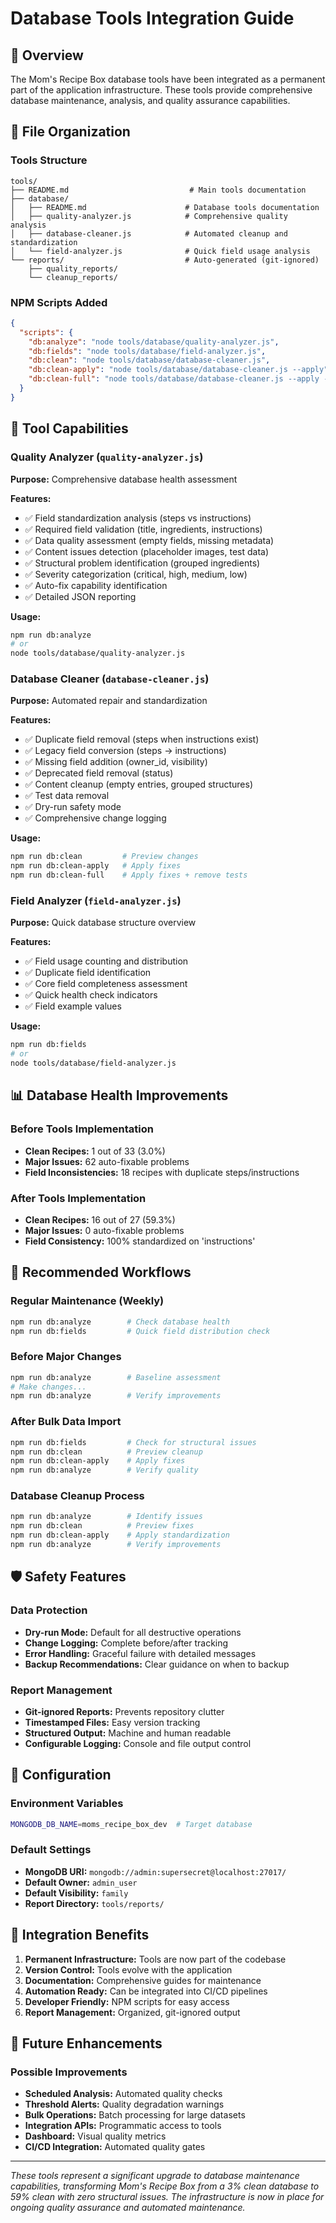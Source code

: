 # Database Tools Integration Guide

## 🎯 Overview

The Mom's Recipe Box database tools have been integrated as a permanent part of the application infrastructure. These tools provide comprehensive database maintenance, analysis, and quality assurance capabilities.

## 📁 File Organization

### Tools Structure
```
tools/
├── README.md                           # Main tools documentation
├── database/
│   ├── README.md                      # Database tools documentation  
│   ├── quality-analyzer.js            # Comprehensive quality analysis
│   ├── database-cleaner.js            # Automated cleanup and standardization
│   └── field-analyzer.js              # Quick field usage analysis
└── reports/                           # Auto-generated (git-ignored)
    ├── quality_reports/
    └── cleanup_reports/
```

### NPM Scripts Added
```json
{
  "scripts": {
    "db:analyze": "node tools/database/quality-analyzer.js",
    "db:fields": "node tools/database/field-analyzer.js", 
    "db:clean": "node tools/database/database-cleaner.js",
    "db:clean-apply": "node tools/database/database-cleaner.js --apply",
    "db:clean-full": "node tools/database/database-cleaner.js --apply --remove-tests"
  }
}
```

## 🔧 Tool Capabilities

### Quality Analyzer (`quality-analyzer.js`)
**Purpose:** Comprehensive database health assessment

**Features:**
- ✅ Field standardization analysis (steps vs instructions)
- ✅ Required field validation (title, ingredients, instructions)
- ✅ Data quality assessment (empty fields, missing metadata)
- ✅ Content issues detection (placeholder images, test data)
- ✅ Structural problem identification (grouped ingredients)
- ✅ Severity categorization (critical, high, medium, low)
- ✅ Auto-fix capability identification
- ✅ Detailed JSON reporting

**Usage:**
```bash
npm run db:analyze
# or
node tools/database/quality-analyzer.js
```

### Database Cleaner (`database-cleaner.js`)
**Purpose:** Automated repair and standardization

**Features:**
- ✅ Duplicate field removal (steps when instructions exist)
- ✅ Legacy field conversion (steps → instructions)
- ✅ Missing field addition (owner_id, visibility)
- ✅ Deprecated field removal (status)
- ✅ Content cleanup (empty entries, grouped structures)
- ✅ Test data removal
- ✅ Dry-run safety mode
- ✅ Comprehensive change logging

**Usage:**
```bash
npm run db:clean         # Preview changes
npm run db:clean-apply   # Apply fixes
npm run db:clean-full    # Apply fixes + remove tests
```

### Field Analyzer (`field-analyzer.js`)
**Purpose:** Quick database structure overview

**Features:**
- ✅ Field usage counting and distribution
- ✅ Duplicate field identification
- ✅ Core field completeness assessment
- ✅ Quick health check indicators
- ✅ Field example values

**Usage:**
```bash
npm run db:fields
# or
node tools/database/field-analyzer.js
```

## 📊 Database Health Improvements

### Before Tools Implementation
- **Clean Recipes:** 1 out of 33 (3.0%)
- **Major Issues:** 62 auto-fixable problems
- **Field Inconsistencies:** 18 recipes with duplicate steps/instructions

### After Tools Implementation  
- **Clean Recipes:** 16 out of 27 (59.3%)
- **Major Issues:** 0 auto-fixable problems
- **Field Consistency:** 100% standardized on 'instructions'

## 🔄 Recommended Workflows

### Regular Maintenance (Weekly)
```bash
npm run db:analyze        # Check database health
npm run db:fields         # Quick field distribution check
```

### Before Major Changes
```bash
npm run db:analyze        # Baseline assessment
# Make changes...
npm run db:analyze        # Verify improvements
```

### After Bulk Data Import
```bash
npm run db:fields         # Check for structural issues
npm run db:clean          # Preview cleanup
npm run db:clean-apply    # Apply fixes
npm run db:analyze        # Verify quality
```

### Database Cleanup Process
```bash
npm run db:analyze        # Identify issues
npm run db:clean          # Preview fixes
npm run db:clean-apply    # Apply standardization
npm run db:analyze        # Verify improvements
```

## 🛡️ Safety Features

### Data Protection
- **Dry-run Mode:** Default for all destructive operations
- **Change Logging:** Complete before/after tracking
- **Error Handling:** Graceful failure with detailed messages
- **Backup Recommendations:** Clear guidance on when to backup

### Report Management
- **Git-ignored Reports:** Prevents repository clutter
- **Timestamped Files:** Easy version tracking
- **Structured Output:** Machine and human readable
- **Configurable Logging:** Console and file output control

## 🔧 Configuration

### Environment Variables
```bash
MONGODB_DB_NAME=moms_recipe_box_dev  # Target database
```

### Default Settings
- **MongoDB URI:** `mongodb://admin:supersecret@localhost:27017/`
- **Default Owner:** `admin_user`
- **Default Visibility:** `family`
- **Report Directory:** `tools/reports/`

## 📝 Integration Benefits

1. **Permanent Infrastructure:** Tools are now part of the codebase
2. **Version Control:** Tools evolve with the application
3. **Documentation:** Comprehensive guides for maintenance
4. **Automation Ready:** Can be integrated into CI/CD pipelines
5. **Developer Friendly:** NPM scripts for easy access
6. **Report Management:** Organized, git-ignored output

## 🚀 Future Enhancements

### Possible Improvements
- **Scheduled Analysis:** Automated quality checks
- **Threshold Alerts:** Quality degradation warnings
- **Bulk Operations:** Batch processing for large datasets
- **Integration APIs:** Programmatic access to tools
- **Dashboard:** Visual quality metrics
- **CI/CD Integration:** Automated quality gates

---

*These tools represent a significant upgrade to database maintenance capabilities, transforming Mom's Recipe Box from a 3% clean database to 59% clean with zero structural issues. The infrastructure is now in place for ongoing quality assurance and automated maintenance.*
